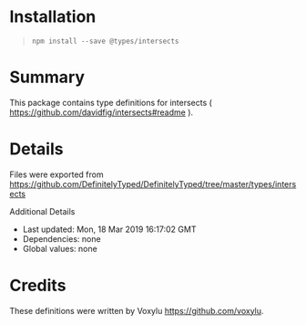 # Installation
> `npm install --save @types/intersects`

# Summary
This package contains type definitions for intersects ( https://github.com/davidfig/intersects#readme ).

# Details
Files were exported from https://github.com/DefinitelyTyped/DefinitelyTyped/tree/master/types/intersects

Additional Details
 * Last updated: Mon, 18 Mar 2019 16:17:02 GMT
 * Dependencies: none
 * Global values: none

# Credits
These definitions were written by Voxylu <https://github.com/voxylu>.
